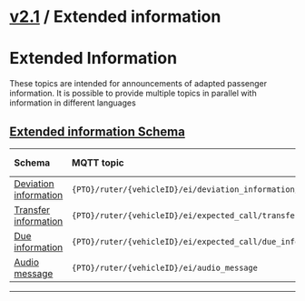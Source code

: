 # [v2.1](../../README.md) / Extended information 
 
# Extended Information

These topics are intended for announcements of adapted passenger information. It is possible to provide multiple topics in parallel with information in different languages
 
 ## [Extended information Schema](README.md) 
 
Schema                                | MQTT topic                                                               | Produced by | Consumed by 
| :---------------------------------- | :----------------------------------------------------------------------- | ----------- | -------- |
[Deviation information](deviation-information.md) | ```{PTO}/ruter/{vehicleID}/ei/deviation_information/```  | Ruter Bo | Ruter Dpi
[Transfer information](transfer-information.md) | ```{PTO}/ruter/{vehicleID}/ei/expected_call/transfer_information```  | Ruter Bo | Ruter Dpi
[Due information](due-information.md) | ```{PTO}/ruter/{vehicleID}/ei/expected_call/due_information/```  | Ruter Bo | Ruter Dpi
[Audio message](audio-message.md) | ```{PTO}/ruter/{vehicleID}/ei/audio_message```  | Ruter Bo | Ruter Dpi

 --- 

